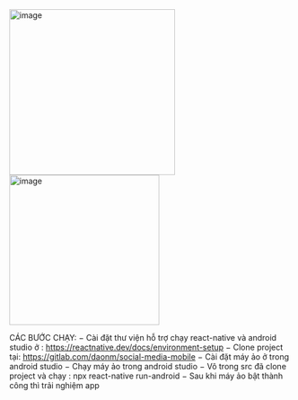 <img width="295" alt="image" src="https://github.com/huyquang942002/social-media/assets/112631678/c48ab6aa-cc1e-4524-a6f7-a0f94129d932">

<img width="267" alt="image" src="https://github.com/huyquang942002/social-media/assets/112631678/1638ca85-97d2-4426-a71a-1b881d25ef82">

CÁC BƯỚC CHẠY:
−	Cài đặt thư viện hỗ trợ chạy react-native và android studio ở : https://reactnative.dev/docs/environment-setup
−	Clone project tại: https://gitlab.com/daonm/social-media-mobile
−	Cài đặt máy ảo ở trong android studio
−	Chạy máy ảo trong android studio
−	Vô trong src đã clone project và chạy : npx react-native run-android
−	Sau khi máy ảo bật thành công thì trải nghiệm app
